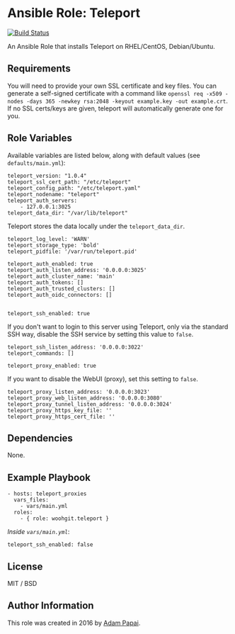 # Ansible Role: Teleport

[![Build Status](https://travis-ci.org/woohgit/ansible-role-teleport.svg?branch=master)](https://travis-ci.org/woohgit/ansible-role-teleport)

An Ansible Role that installs Teleport on RHEL/CentOS, Debian/Ubuntu.

## Requirements

You will need to provide your own SSL certificate and key files. You can generate a self-signed certificate with a command like `openssl req -x509 -nodes -days 365 -newkey rsa:2048 -keyout example.key -out example.crt`. If no SSL certs/keys are given, teleport will automatically generate one for you.

## Role Variables

Available variables are listed below, along with default values (see `defaults/main.yml`):

    teleport_version: "1.0.4"
    teleport_ssl_cert_path: "/etc/teleport"
    teleport_config_path: "/etc/teleport.yaml"
    teleport_nodename: "teleport"
    teleport_auth_servers:
        - 127.0.0.1:3025
    teleport_data_dir: "/var/lib/teleport"

Teleport stores the data locally under the `teleport_data_dir`.

    teleport_log_level: 'WARN'
    teleport_storage_type: 'bold'
    teleport_pidfile: '/var/run/teleport.pid'

    teleport_auth_enabled: true
    teleport_auth_listen_address: '0.0.0.0:3025'
    teleport_auth_cluster_name: 'main'
    teleport_auth_tokens: []
    teleport_auth_trusted_clusters: []
    teleport_auth_oidc_connectors: []


    teleport_ssh_enabled: true

If you don't want to login to this server using Teleport, only via the standard SSH way, disable the SSH service by setting this value to `false`.
    
    teleport_ssh_listen_address: '0.0.0.0:3022'
    teleport_commands: []

    teleport_proxy_enabled: true

If you want to disable the WebUI (proxy), set this setting to `false`.

    teleport_proxy_listen_address: '0.0.0.0:3023'
    teleport_proxy_web_listen_address: '0.0.0.0:3080'
    teleport_proxy_tunnel_listen_address: '0.0.0.0:3024'
    teleport_proxy_https_key_file: ''
    teleport_proxy_https_cert_file: ''

## Dependencies

None.

## Example Playbook

    - hosts: teleport_proxies
      vars_files:
        - vars/main.yml
      roles:
        - { role: woohgit.teleport }

*Inside `vars/main.yml`*:

    teleport_ssh_enabled: false

## License

MIT / BSD

## Author Information

This role was created in 2016 by [Adam Papai](http://www.wooh.hu/).